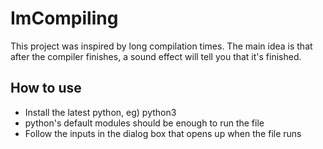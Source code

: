 # ImCompiling
This project was inspired by long compilation times. The main idea is that after the compiler finishes, a sound effect will tell you that it's finished.

## How to use
* Install the latest python, eg) python3
* python's default modules should be enough to run the file
* Follow the inputs in the dialog box that opens up when the file runs

